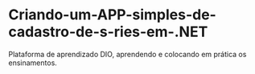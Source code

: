 # Criando-um-APP-simples-de-cadastro-de-s-ries-em-.NET
Plataforma de aprendizado DIO, aprendendo e colocando em prática os ensinamentos.
